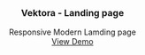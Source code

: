 <div id="top"></div>

<!-- PROJECT LOGO -->
<br />
<div align="center">
  
  <h3 align="center">Vektora - Landing page</h3>

  <p align="center">
    Responsive Modern Lamding page
    <br />
    <a href="https://j0suke.github.io/Vectora-landing-page/">View Demo</a>
  </p>
</div>
